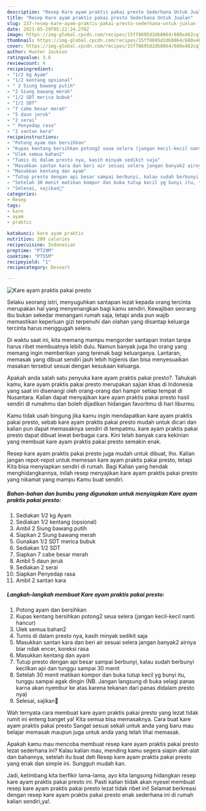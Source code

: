```yaml
---
description: "Resep Kare ayam praktis pakai presto Sederhana Untuk Jualan"
title: "Resep Kare ayam praktis pakai presto Sederhana Untuk Jualan"
slug: 237-resep-kare-ayam-praktis-pakai-presto-sederhana-untuk-jualan
date: 2021-05-29T05:22:24.276Z
image: https://img-global.cpcdn.com/recipes/15ff8695d2db8864/680x482cq70/kare-ayam-praktis-pakai-presto-foto-resep-utama.jpg
thumbnail: https://img-global.cpcdn.com/recipes/15ff8695d2db8864/680x482cq70/kare-ayam-praktis-pakai-presto-foto-resep-utama.jpg
cover: https://img-global.cpcdn.com/recipes/15ff8695d2db8864/680x482cq70/kare-ayam-praktis-pakai-presto-foto-resep-utama.jpg
author: Hunter Jackson
ratingvalue: 3.6
reviewcount: 4
recipeingredient:
- "1/2 kg Ayam"
- "1/2 kentang opsional"
- " 2 Siung bawang putih"
- "2 Siung bawang merah"
- "1/2 SDT merica bubuk"
- "1/2 SDT"
- "7 cabe besar merah"
- "5 daun jeruk"
- "2 serai"
- " Penyedap rasa"
- "2 santan kara"
recipeinstructions:
- "Potong ayam dan bersihkan"
- "Kupas kentang bersihkan potong2 seua selera (jangan kecil-kecil nanti hancur)"
- "Ulek semua bahan2"
- "Tumis di dalam presto nya, kasih minyak sedikit saja"
- "Masukkan santan kara dan beri air sesuai selera jangan banyak2 airnya biar ndak encer, koreksi rasa"
- "Masukkan kentang dan ayam"
- "Tutup presto dengan api besar sampai berbunyi, kalau sudah berbunyi kecilkan api dan tunggu sampai 30 menit"
- "Setelah 30 menit matikan kompor dan buka tutup kecil yg bunyi itu, tunggu sampai agak dingin (NB. Jangan langsung di buka selagi panas karna akan nyembur ke atas karena tekanan dari panas didalam presto nya)"
- "Selesai, sajikan🥰"
categories:
- Resep
tags:
- kare
- ayam
- praktis

katakunci: kare ayam praktis 
nutrition: 209 calories
recipecuisine: Indonesian
preptime: "PT29M"
cooktime: "PT55M"
recipeyield: "1"
recipecategory: Dessert

---
```



![Kare ayam praktis pakai presto](https://img-global.cpcdn.com/recipes/15ff8695d2db8864/680x482cq70/kare-ayam-praktis-pakai-presto-foto-resep-utama.jpg)

Selaku seorang istri, menyuguhkan santapan lezat kepada orang tercinta merupakan hal yang menyenangkan bagi kamu sendiri. Kewajiban seorang ibu bukan sekedar menangani rumah saja, tetapi anda pun wajib memastikan keperluan gizi terpenuhi dan olahan yang disantap keluarga tercinta harus menggugah selera.

Di waktu  saat ini, kita memang mampu mengorder santapan instan tanpa harus ribet membuatnya lebih dulu. Namun banyak juga lho orang yang memang ingin memberikan yang terenak bagi keluarganya. Lantaran, memasak yang dibuat sendiri jauh lebih higienis dan bisa menyesuaikan masakan tersebut sesuai dengan kesukaan keluarga. 



Apakah anda salah satu penyuka kare ayam praktis pakai presto?. Tahukah kamu, kare ayam praktis pakai presto merupakan sajian khas di Indonesia yang saat ini disenangi oleh orang-orang dari hampir setiap tempat di Nusantara. Kalian dapat menyajikan kare ayam praktis pakai presto hasil sendiri di rumahmu dan boleh dijadikan hidangan favoritmu di hari liburmu.

Kamu tidak usah bingung jika kamu ingin mendapatkan kare ayam praktis pakai presto, sebab kare ayam praktis pakai presto mudah untuk dicari dan kalian pun dapat memasaknya sendiri di tempatmu. kare ayam praktis pakai presto dapat dibuat lewat berbagai cara. Kini telah banyak cara kekinian yang membuat kare ayam praktis pakai presto semakin enak.

Resep kare ayam praktis pakai presto juga mudah untuk dibuat, lho. Kalian jangan repot-repot untuk memesan kare ayam praktis pakai presto, tetapi Kita bisa menyiapkan sendiri di rumah. Bagi Kalian yang hendak menghidangkannya, inilah resep menyajikan kare ayam praktis pakai presto yang nikamat yang mampu Kamu buat sendiri.

<!--inarticleads1-->

##### Bahan-bahan dan bumbu yang digunakan untuk menyiapkan Kare ayam praktis pakai presto:

1. Sediakan 1/2 kg Ayam
1. Sediakan 1/2 kentang (opsional)
1. Ambil  2 Siung bawang putih
1. Siapkan 2 Siung bawang merah
1. Gunakan 1/2 SDT merica bubuk
1. Sediakan 1/2 SDT
1. Siapkan 7 cabe besar merah
1. Ambil 5 daun jeruk
1. Sediakan 2 serai
1. Siapkan  Penyedap rasa
1. Ambil 2 santan kara




<!--inarticleads2-->

##### Langkah-langkah membuat Kare ayam praktis pakai presto:

1. Potong ayam dan bersihkan
1. Kupas kentang bersihkan potong2 seua selera (jangan kecil-kecil nanti hancur)
1. Ulek semua bahan2
1. Tumis di dalam presto nya, kasih minyak sedikit saja
1. Masukkan santan kara dan beri air sesuai selera jangan banyak2 airnya biar ndak encer, koreksi rasa
1. Masukkan kentang dan ayam
1. Tutup presto dengan api besar sampai berbunyi, kalau sudah berbunyi kecilkan api dan tunggu sampai 30 menit
1. Setelah 30 menit matikan kompor dan buka tutup kecil yg bunyi itu, tunggu sampai agak dingin (NB. Jangan langsung di buka selagi panas karna akan nyembur ke atas karena tekanan dari panas didalam presto nya)
1. Selesai, sajikan🥰




Wah ternyata cara membuat kare ayam praktis pakai presto yang lezat tidak rumit ini enteng banget ya! Kita semua bisa memasaknya. Cara buat kare ayam praktis pakai presto Sangat sesuai sekali untuk anda yang baru mau belajar memasak maupun juga untuk anda yang telah lihai memasak.

Apakah kamu mau mencoba membuat resep kare ayam praktis pakai presto lezat sederhana ini? Kalau kalian mau, mending kamu segera siapin alat-alat dan bahannya, setelah itu buat deh Resep kare ayam praktis pakai presto yang enak dan simple ini. Sungguh mudah kan. 

Jadi, ketimbang kita berfikir lama-lama, ayo kita langsung hidangkan resep kare ayam praktis pakai presto ini. Pasti kalian tiidak akan nyesel membuat resep kare ayam praktis pakai presto lezat tidak ribet ini! Selamat berkreasi dengan resep kare ayam praktis pakai presto enak sederhana ini di rumah kalian sendiri,ya!.

